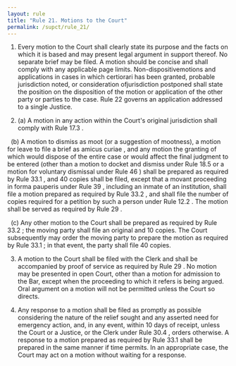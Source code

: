 ```yaml
---
layout: rule
title: "Rule 21. Motions to the Court"
permalink: /supct/rule_21/
---
```


1. Every motion to the Court shall clearly state its purpose and the facts on which it is based and may present legal argument in support thereof. No separate brief may be filed. A motion should be concise and shall comply with any applicable page limits. Non-dispositivemotions and applications in cases in which certiorari has been granted, probable jurisdiction noted, or consideration ofjurisdiction postponed shall state the position on the disposition of the motion or application of the other party or parties to the case. Rule 22 governs an application addressed to a single Justice.


2. (a) A motion in any action within the Court's original jurisdiction shall comply with Rule 17.3 .


&nbsp;&nbsp;(b) A motion to dismiss as moot (or a suggestion of mootness), a motion for leave to file a brief as amicus curiae , and any motion the granting of which would dispose of the entire case or would affect the final judgment to be entered (other than a motion to docket and dismiss under Rule 18.5 or a motion for voluntary dismissal under Rule 46 ) shall be prepared as required by Rule 33.1 , and 40 copies shall be filed, except that a movant proceeding in forma pauperis under Rule 39 , including an inmate of an institution, shall file a motion prepared as required by Rule 33.2 , and shall file the number of copies required for a petition by such a person under Rule 12.2 . The motion shall be served as required by Rule 29 .


&nbsp;&nbsp;(c) Any other motion to the Court shall be prepared as required by Rule 33.2 ; the moving party shall file an original and 10 copies. The Court subsequently may order the moving party to prepare the motion as required by Rule 33.1 ; in that event, the party shall file 40 copies.


3. A motion to the Court shall be filed with the Clerk and shall be accompanied by proof of service as required by Rule 29 . No motion may be presented in open Court, other than a motion for admission to the Bar, except when the proceeding to which it refers is being argued. Oral argument on a motion will not be permitted unless the Court so directs.


4. Any response to a motion shall be filed as promptly as possible considering the nature of the relief sought and any asserted need for emergency action, and, in any event, within 10 days of receipt, unless the Court or a Justice, or the Clerk under Rule 30.4 , orders otherwise. A response to a motion prepared as required by Rule 33.1 shall be prepared in the same manner if time permits. In an appropriate case, the Court may act on a motion without waiting for a response.
